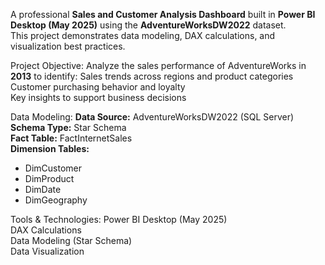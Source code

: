  A professional **Sales and Customer Analysis Dashboard** built in **Power BI Desktop (May 2025)** using the **AdventureWorksDW2022** dataset.  
This project demonstrates data modeling, DAX calculations, and visualization best practices.
 
 
 Project Objective:
Analyze the sales performance of AdventureWorks in **2013** to identify:
 Sales trends across regions and product categories  
 Customer purchasing behavior and loyalty  
 Key insights to support business decisions

Data Modeling:
 **Data Source:** AdventureWorksDW2022 (SQL Server)
 **Schema Type:** Star Schema  
 **Fact Table:** FactInternetSales  
 **Dimension Tables:**  
  - DimCustomer  
  - DimProduct  
  - DimDate  
  - DimGeography
 
  Tools & Technologies:
 Power BI Desktop (May 2025)  
 DAX Calculations  
 Data Modeling (Star Schema)  
 Data Visualization
